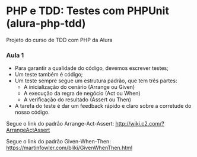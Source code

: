 # PHP e TDD: Testes com PHPUnit (alura-php-tdd)

Projeto do curso de TDD com PHP da Alura

### Aula 1
+ Para garantir a qualidade do código, devemos escrever testes;
+ Um teste também é código;
+ Um teste sempre segue um estrutura padrão, que tem três partes:
  * A inicialização do cenário (Arrange ou Given)
  * A execução da regra de negócio (Act ou When)
  * A verificação do resultado (Assert ou Then)
+ A tarefa do teste é dar um feedback rápido e claro sobre a corretude do nosso código.

Segue o link do padrão Arrange-Act-Assert: http://wiki.c2.com/?ArrangeActAssert

Segue o link do padrão Given-When-Then: https://martinfowler.com/bliki/GivenWhenThen.html
